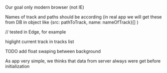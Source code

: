 Our goal only modern browser (not IE)

Names of track and paths should be according (in real app we will get these from DB in object like {src: pathToTrack, name: nameOfTrack}[]  )

// tested in Edge, for example

higlight current track in tracks list

TODO
add float swaping between background

As app very simple, we thinks that data from server always were get before initialization